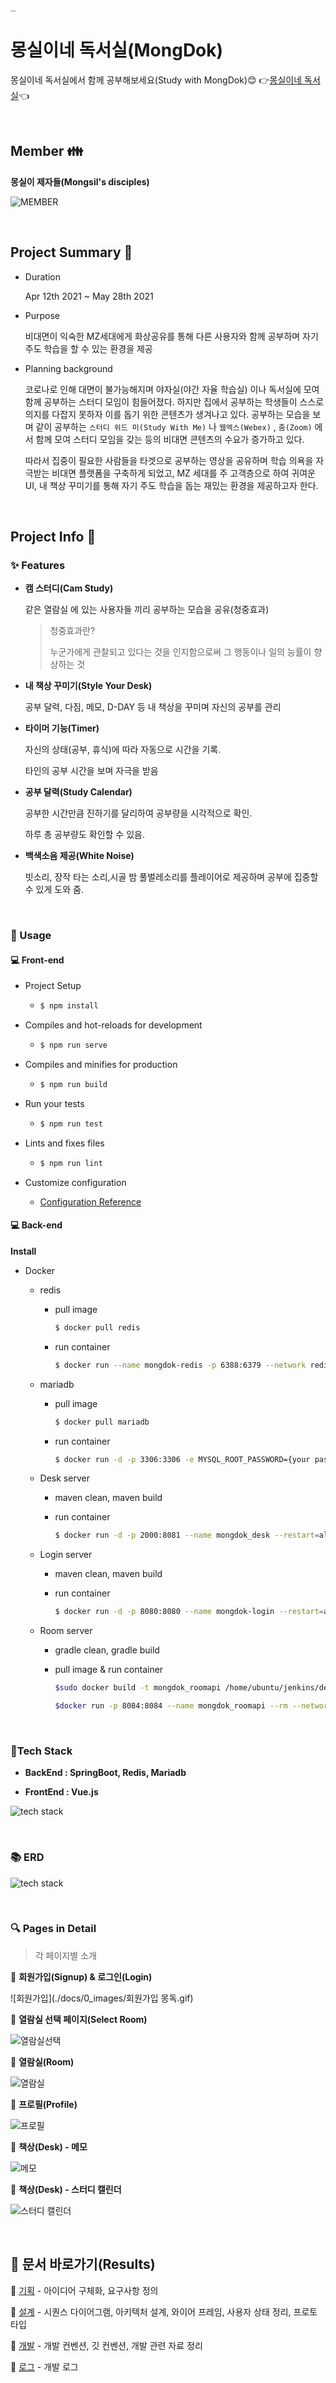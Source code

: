 <img src="./docs/0_images/몽실이_투명.png" alt="몽실이" style="zoom:15%;" />

# 몽실이네 독서실(MongDok)

몽실이네 독서실에서 함께 공부해보세요(Study with MongDok)😊 👉[몽실이네 독서실](https://www.mongdok.com)👈

<br>

## Member 👪

**몽실이 제자들(Mongsil's disciples)**

![MEMBER](./docs/0_images/member.PNG)

<br>

## Project Summary 📙

- Duration 

  Apr 12th 2021 ~ May 28th 2021

- Purpose 

  비대면이 익숙한 MZ세대에게 화상공유를 통해 다른 사용자와 함께 공부하며 자기 주도 학습을 할 수 있는 환경을 제공

- Planning background

  코로나로 인해 대면이 불가능해지며 야자실(야간 자율 학습실) 이나 독서실에 모여 함께 공부하는 스터디 모임이 힘들어졌다. 하지만 집에서 공부하는 학생들이 스스로 의지를 다잡지 못하자 이를 돕기 위한 콘텐츠가 생겨나고 있다. 공부하는 모습을 보며 같이 공부하는 `스터디 위드 미(Study With Me)` 나 `웹엑스(Webex)` , `줌(Zoom)` 에서 함께 모여 스터디 모임을 갖는 등의 비대면 콘텐츠의 수요가 증가하고 있다.

  따라서 집중이 필요한 사람들을 타겟으로 공부하는 영상을 공유하며 학습 의욕을 자극받는 비대면 플랫폼을 구축하게 되었고, MZ 세대를 주 고객층으로 하여 귀여운 UI, 내 책상 꾸미기를 통해 자기 주도 학습을 돕는 재밌는 환경을 제공하고자 한다.

<br>

## Project Info 📜

### ✨ Features

- **캠 스터디(Cam Study)**

  같은 열람실 에 있는 사용자들 끼리 공부하는 모습을 공유(청중효과)

  > 청중효과란?
  >
  > 누군가에게 관찰되고 있다는 것을 인지함으로써 그 행동이나 일의 능률이 향상하는 것

- **내 책상 꾸미기(Style Your Desk)** 

  공부 달력, 다짐, 메모, D-DAY 등 내 책상을 꾸미며 자신의 공부를 관리

- **타이머 기능(Timer)**

  자신의 상태(공부, 휴식)에 따라 자동으로 시간을 기록.

  타인의 공부 시간을 보며 자극을 받음

- **공부 달력(Study Calendar)**

  공부한 시간만큼 진하기를 달리하여 공부량을 시각적으로 확인. 

  하루 총 공부량도 확인할 수 있음.

- **백색소음 제공(White Noise)**

  빗소리, 장작 타는 소리,시골 밤 풀벌레소리를 플레이어로 제공하며 공부에 집중할 수 있게 도와 줌.

<br>

### 🎈 Usage

#### 💻 Front-end

- Project Setup

  - ```bash
    $ npm install 
    ```

- Compiles and hot-reloads for development

  - ```bash
    $ npm run serve
    ```

- Compiles and minifies for production

  - ```bash
    $ npm run build
    ```

- Run your tests

  - ```bash
    $ npm run test
    ```

- Lints and fixes files

  - ```bash
    $ npm run lint
    ```

- Customize configuration

  - [Configuration Reference](https://cli.vuejs.org/config/)

#### 💻 Back-end

**Install**

- Docker

  - redis
    - pull image

      ```bash
      $ docker pull redis
      ```

    - run container

      ```bash
      $ docker run --name mongdok-redis -p 6388:6379 --network redis-net redis --appendonly yes --requirepass {your password} &
      ```

  - mariadb 

    - pull image

      ```bash
      $ docker pull mariadb
      ```

    - run container

      ```bash
      $ docker run -d -p 3306:3306 -e MYSQL_ROOT_PASSWORD={your password} --name mariadb_mongsil mariadb
      ```

  - Desk server

    - maven clean, maven build

    - run container

      ``` bash
      $ docker run -d -p 2000:8081 --name mongdok_desk --restart=always mongdok_desk
      ```

  - Login server

    - maven clean, maven build

    - run container

      ``` bash
      $ docker run -d -p 8080:8080 --name mongdok-login --restart=always mongdok_login
      ```

  - Room server

    - gradle clean, gradle build

    - pull image & run container

      ``` bash
      $sudo docker build -t mongdok_roomapi /home/ubuntu/jenkins/deploy/.
      
      $docker run -p 8084:8084 --name mongdok_roomapi --rm --network roomapi-net mongdok_roomapi &
      ```

<br>

### 🔨Tech Stack 

- **BackEnd : SpringBoot, Redis, Mariadb**

- **FrontEnd : Vue.js**

![tech stack](./docs/0_images/techstack.PNG)

<br>

### 📚 ERD

![tech stack](./docs/0_images/erd.png)



<br>

### :mag: ​Pages in Detail 

> 각 페이지별 소개

🔸 **회원가입(Signup) & 로그인(Login)**

![회원가입](./docs/0_images/회원가입 몽독.gif)

🔸 **열람실 선택 페이지(Select Room)**

![열람실선택](./docs/0_images/열람실선택.gif)

🔸 **열람실(Room)**

![열람실](./docs/0_images/열람실.gif)

🔸 **프로필(Profile)**

![프로필](./docs/0_images/프로필2.gif)

🔸 **책상(Desk) - 메모**

![메모](./docs/0_images/메모.gif)

🔸 **책상(Desk) - 스터디 캘린더**

![스터디 캘린더](./docs/0_images/스터디캘린더.gif)

<br>

## 📄 문서 바로가기(Results)

📌 [기획](./docs/1_planning) - 아이디어 구체화, 요구사항 정의

📌 [설계](./docs/2_design) - 시퀀스 다이어그램, 아키텍처 설계, 와이어 프레임, 사용자 상태 정리, 프로토타입

📌 [개발](./docs/3_develop) - 개발 컨벤션, 깃 컨벤션, 개발 관련 자료 정리 

📌 [로그](./docs/4_log) - 개발 로그 

